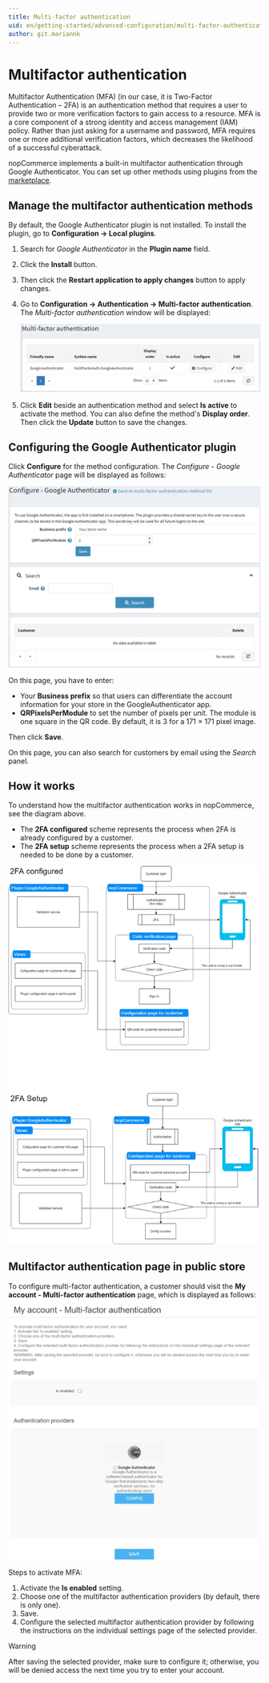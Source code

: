```yaml
---
title: Multi-factor authentication
uid: en/getting-started/advanced-configuration/multi-factor-authentication
author: git.mariannk
---
```


# Multifactor authentication

Multifactor Authentication (MFA) (in our case, it is Two-Factor Authentication – 2FA) is an authentication method that requires a user to provide two or more verification factors to gain access to a resource. MFA is a core component of a strong identity and access management (IAM) policy. Rather than just asking for a username and password, MFA requires one or more additional verification factors, which decreases the likelihood of a successful cyberattack.

nopCommerce implements a built-in multifactor authentication through Google Authenticator. You can set up other methods using plugins from the [marketplace](https://www.nopcommerce.com/marketplace).

## Manage the multifactor authentication methods

By default, the Google Authenticator plugin is not installed. To install the plugin, go to **Configuration → Local plugins**.

1. Search for *Google Authenticator* in the **Plugin name** field.
1. Click the **Install** button.
1. Then click the **Restart application to apply changes** button to apply changes.
1. Go to **Configuration → Authentication → Multi-factor authentication**. The *Multi-factor authentication* window will be displayed:

   ![Multi-factor auth](_static/multi-factor-authentication/list.jpg)

1. Click **Edit** beside an authentication method and select **Is active** to activate the method. You can also define the method's **Display order**. Then click the **Update** button to save the changes.

## Configuring the Google Authenticator plugin

Click **Configure** for the method configuration. The *Configure - Google Authenticator* page will be displayed as follows:

![Multi-factor auth](_static/multi-factor-authentication/google-authenticator.jpg)

On this page, you have to enter:

- Your **Business prefix** so that users can differentiate the account information for your store in the GoogleAuthenticator app.
- **QRPixelsPerModule** to set the number of pixels per unit. The module is one square in the QR code. By default, it is 3 for a 171 × 171 pixel image.

Then click **Save**.

On this page, you can also search for customers by email using the *Search* panel.

## How it works

To understand how the multifactor authentication works in nopCommerce, see the diagram above.

- The **2FA configured** scheme represents the process when 2FA is already configured by a customer.
- The **2FA setup** scheme represents the process when a 2FA setup is needed to be done by a customer.

![How it works](_static/multi-factor-authentication/diagram.jpg)

## Multifactor authentication page in public store

To configure multi-factor authentication, a customer should visit the **My account - Multi-factor authentication** page, which is displayed as follows:

![How it works](_static/multi-factor-authentication/my-account.jpg)

Steps to activate MFA:

1. Activate the **Is enabled** setting.
1. Choose one of the multifactor authentication providers (by default, there is only one).
1. Save.
1. Configure the selected multifactor authentication provider by following the instructions on the individual settings page of the selected provider.

> [!WARNING]
>
> After saving the selected provider, make sure to configure it; otherwise, you will be denied access the next time you try to enter your account.

